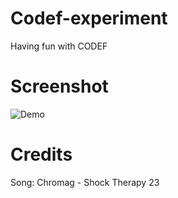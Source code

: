 Codef-experiment
================

Having fun with CODEF

Screenshot
================
![Demo](https://raw.github.com/Darkneon/codef-experiment/master/screenshot.png)

Credits
================
Song: Chromag - Shock Therapy 23
